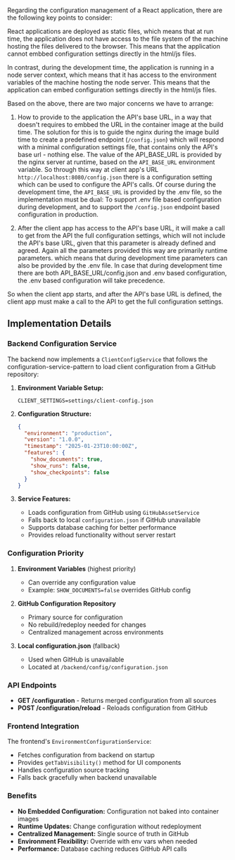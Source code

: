 Regarding the configuration management of a React application, there are the following key points to consider:

React applications are deployed as static files, which means that at run time, the application does not have access to the file system of the machine hosting the files delivered to the browser. This means that the application cannot embbed configuration settings directly in the html/js files.

In contrast, during the development time, the application is running in a node server context, which means that it has access to the environment variables of the machine hosting the node server. This means that the application can embed configuration settings directly in the html/js files.

Based on the above, there are two major concerns we have to arrange: 

1. How to provide to the application the API's base URL, in a way that doesn't requires to embbed the URL in the container image at the build time. The solution for this is to guide the nginx during the image build time to create a predefined endpoint (`/config.json`) which will respond with a minimal configuration settings file, that contains only the API's base url - nothing else. The value of the API_BASE_URL is provided by the nginx server at runtime, based on the `API_BASE_URL` environment variable.
So through this way at client app's URL `http://localhost:8080/config.json` there is a configuration setting which can be used to configure the API's calls. 
Of course during the development time, the `API_BASE_URL` is provided by the .env file, so the implementation must be dual: To support .env file based configuration during development, and to support the `/config.json` endpoint based configuration in production.
  
2. After the client app has access to the API's base URL, it will make a call to get from the API the full configuration settings, which will not include the API's base URL, given that this parameter is already defined and agreed. 
Again all the parameters provided this way are primarily runtime parameters. which means that during development time parameters can also be provided by the .env file. In case that during development time there are both API_BASE_URL/config.json and .env based configuration, the .env based configuration will take precedence.

So when the client app starts, and after the API's base URL is defined, the client app must make a call to the API to get the full configuration settings.

## Implementation Details

### Backend Configuration Service

The backend now implements a `ClientConfigService` that follows the configuration-service-pattern to load client configuration from a GitHub repository:

1. **Environment Variable Setup:**
   ```
   CLIENT_SETTINGS=settings/client-config.json
   ```

2. **Configuration Structure:**
   ```json
   {
     "environment": "production",
     "version": "1.0.0",
     "timestamp": "2025-01-23T10:00:00Z",
     "features": {
       "show_documents": true,
       "show_runs": false,
       "show_checkpoints": false
     }
   }
   ```

3. **Service Features:**
   - Loads configuration from GitHub using `GitHubAssetService`
   - Falls back to local `configuration.json` if GitHub unavailable
   - Supports database caching for better performance
   - Provides reload functionality without server restart

### Configuration Priority

1. **Environment Variables** (highest priority)
   - Can override any configuration value
   - Example: `SHOW_DOCUMENTS=false` overrides GitHub config

2. **GitHub Configuration Repository**
   - Primary source for configuration
   - No rebuild/redeploy needed for changes
   - Centralized management across environments

3. **Local configuration.json** (fallback)
   - Used when GitHub is unavailable
   - Located at `/backend/config/configuration.json`

### API Endpoints

- **GET /configuration** - Returns merged configuration from all sources
- **POST /configuration/reload** - Reloads configuration from GitHub

### Frontend Integration

The frontend's `EnvironmentConfigurationService`:
- Fetches configuration from backend on startup
- Provides `getTabVisibility()` method for UI components
- Handles configuration source tracking
- Falls back gracefully when backend unavailable

### Benefits

- **No Embedded Configuration:** Configuration not baked into container images
- **Runtime Updates:** Change configuration without redeployment
- **Centralized Management:** Single source of truth in GitHub
- **Environment Flexibility:** Override with env vars when needed
- **Performance:** Database caching reduces GitHub API calls 